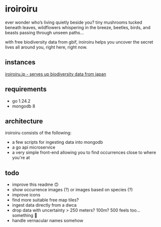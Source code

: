 # iroiroiru

ever wonder who’s living quietly beside you?
tiny mushrooms tucked beneath leaves,
wildflowers whispering in the breeze,
beetles, birds, and beasts passing through unseen paths...

with free biodiversity data from gbif,
iroiroiru helps you uncover the secret lives all around you,
right here, right now.

## instances

[iroiroiru.jp - serves up biodiversity data from japan](https://iroiroiru.jp/)

## requirements

* go 1.24.2
* mongodb 8

## architecture

iroiroiru consists of the following:

* a few scripts for ingesting data into mongodb
* a go api microservice
* a very simple front-end allowing you to find occurrences close to where you're at

## todo

* improve this readme 🙃
* show occurrence images (?) or images based on species (?)
* improve icons
* find more suitable free map tiles?
* ingest data directly from a dwca
* drop data with uncertainty > 250 meters? 100m? 500 feels too... something 🤔
* handle vernacular names somehow
